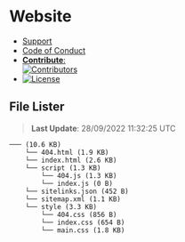 # Website

- [Support](https://github.com/Wixonic/Website/blob/Default/.github/SUPPORT.md)
- [Code of Conduct](https://github.com/Wixonic/Website/blob/Default/.github/CODE_OF_CONDUCT.md)
- [**Contribute**:<br />![Contributors](https://img.shields.io/github/contributors/Wixonic/Website?color=%2308F&label=Contributors)](https://github.com/Wixonic/Website/blob/Default/.github/CONTRIBUTING.md)
- [![License](https://img.shields.io/github/license/Wixonic/Website?color=%23555&label=License)](https://github.com/Wixonic/Website/blob/Default/LICENSE.txt)

## File Lister
<!-- File Lister Display -->
> **Last Update**: 28/09/2022 11:32:25 UTC

```
─── (10.6 KB) 
    └── 404.html (1.9 KB)
    └── index.html (2.6 KB)
    └── script (1.3 KB) 
        └── 404.js (1.3 KB)
        └── index.js (0 B)
    └── sitelinks.json (452 B)
    └── sitemap.xml (1.1 KB)
    └── style (3.3 KB) 
        └── 404.css (856 B)
        └── index.css (654 B)
        └── main.css (1.8 KB)
```
<!-- File Lister Display -->